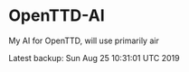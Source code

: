 # OpenTTD-AI
My AI for OpenTTD, will use primarily air

Latest backup: Sun Aug 25 10:31:01 UTC 2019
